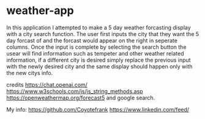 # weather-app

In this application I attempted to make a 5 day weather forcasting display with a city search function.
The user first inputs the city that they want the 5 day forcast of and the forcast would appear on the right in seperate columns.
Once the input is complete by selecting the search button the usear will find information such as tempeter and other weather related information, if a different city is desired simply replace the previous input with the newly desired city and the same display should happen only with the new citys info.


credits
https://chat.openai.com/
https://www.w3schools.com/js/js_string_methods.asp
https://openweathermap.org/forecast5 
and google search.



My info:
https://github.com/Coyotefrank
https://www.linkedin.com/feed/